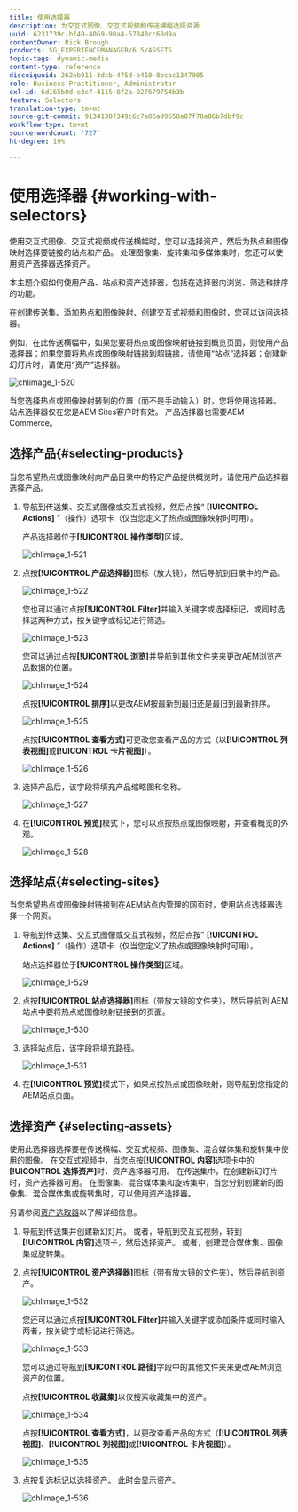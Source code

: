 ```yaml
---
title: 使用选择器
description: 为交互式图像、交互式视频和传送横幅选择资源
uuid: 6231739c-bf49-4069-90a4-57848cc68d9a
contentOwner: Rick Brough
products: SG_EXPERIENCEMANAGER/6.5/ASSETS
topic-tags: dynamic-media
content-type: reference
discoiquuid: 262eb911-3dcb-475d-b410-8bcac1347905
role: Business Practitioner, Administrator
exl-id: 6d165b0d-e3e7-4115-8f2a-827679754b3b
feature: Selectors
translation-type: tm+mt
source-git-commit: 9134130f349c6c7a06ad9658a87f78a86b7dbf9c
workflow-type: tm+mt
source-wordcount: '727'
ht-degree: 19%

---
```


# 使用选择器 {#working-with-selectors}

使用交互式图像、交互式视频或传送横幅时，您可以选择资产，然后为热点和图像映射选择要链接的站点和产品。 处理图像集、旋转集和多媒体集时，您还可以使用资产选择器选择资产。

本主题介绍如何使用产品、站点和资产选择器，包括在选择器内浏览、筛选和排序的功能。

在创建传送集、添加热点和图像映射、创建交互式视频和图像时，您可以访问选择器。

例如，在此传送横幅中，如果您要将热点或图像映射链接到概览页面，则使用产品选择器；如果您要将热点或图像映射链接到超链接，请使用“站点”选择器；创建新幻灯片时，请使用“资产”选择器。

![chlimage_1-520](assets/chlimage_1-520.png)

当您选择热点或图像映射转到的位置（而不是手动输入）时，您将使用选择器。 站点选择器仅在您是AEM Sites客户时有效。 产品选择器也需要AEM Commerce。

## 选择产品{#selecting-products}

当您希望热点或图像映射向产品目录中的特定产品提供概览时，请使用产品选择器选择产品。

1. 导航到传送集、交互式图像或交互式视频，然后点按“ **[!UICONTROL Actions]** ”（操作）选项卡（仅当您定义了热点或图像映射时可用）。

   产品选择器位于&#x200B;**[!UICONTROL 操作类型]**&#x200B;区域。

   ![chlimage_1-521](assets/chlimage_1-521.png)

1. 点按&#x200B;**[!UICONTROL 产品选择器]**&#x200B;图标（放大镜），然后导航到目录中的产品。

   ![chlimage_1-522](assets/chlimage_1-522.png)

   您也可以通过点按&#x200B;**[!UICONTROL Filter]**&#x200B;并输入关键字或选择标记，或同时选择这两种方式，按关键字或标记进行筛选。

   ![chlimage_1-523](assets/chlimage_1-523.png)

   您可以通过点按&#x200B;**[!UICONTROL 浏览]**&#x200B;并导航到其他文件夹来更改AEM浏览产品数据的位置。

   ![chlimage_1-524](assets/chlimage_1-524.png)

   点按&#x200B;**[!UICONTROL 排序]**&#x200B;以更改AEM按最新到最旧还是最旧到最新排序。

   ![chlimage_1-525](assets/chlimage_1-525.png)

   点按&#x200B;**[!UICONTROL 查看方式]**&#x200B;可更改您查看产品的方式（以&#x200B;**[!UICONTROL 列表视图]**&#x200B;或&#x200B;**[!UICONTROL 卡片视图]**）。

   ![chlimage_1-526](assets/chlimage_1-526.png)

1. 选择产品后，该字段将填充产品缩略图和名称。

   ![chlimage_1-527](assets/chlimage_1-527.png)

1. 在&#x200B;**[!UICONTROL 预览]**&#x200B;模式下，您可以点按热点或图像映射，并查看概览的外观。

   ![chlimage_1-528](assets/chlimage_1-528.png)

## 选择站点{#selecting-sites}

当您希望热点或图像映射链接到在AEM站点内管理的网页时，使用站点选择器选择一个网页。

1. 导航到传送集、交互式图像或交互式视频，然后点按“ **[!UICONTROL Actions]** ”（操作）选项卡（仅当您定义了热点或图像映射时可用）。

   站点选择器位于&#x200B;**[!UICONTROL 操作类型]**&#x200B;区域。

   ![chlimage_1-529](assets/chlimage_1-529.png)

1. 点按&#x200B;**[!UICONTROL 站点选择器]**&#x200B;图标（带放大镜的文件夹），然后导航到 AEM 站点中要将热点或图像映射链接到的页面。

   ![chlimage_1-530](assets/chlimage_1-530.png)

1. 选择站点后，该字段将填充路径。

   ![chlimage_1-531](assets/chlimage_1-531.png)

1. 在&#x200B;**[!UICONTROL 预览]**&#x200B;模式下，如果点按热点或图像映射，则导航到您指定的AEM站点页面。

## 选择资产 {#selecting-assets}

使用此选择器选择要在传送横幅、交互式视频、图像集、混合媒体集和旋转集中使用的图像。 在交互式视频中，当您点按&#x200B;**[!UICONTROL 内容]**&#x200B;选项卡中的&#x200B;**[!UICONTROL 选择资产]**&#x200B;时，资产选择器可用。 在传送集中，在创建新幻灯片时，资产选择器可用。 在图像集、混合媒体集和旋转集中，当您分别创建新的图像集、混合媒体集或旋转集时，可以使用资产选择器。

另请参阅[资产选取器](search-assets.md#assetpicker)以了解详细信息。

1. 导航到传送集并创建新幻灯片。 或者，导航到交互式视频，转到&#x200B;**[!UICONTROL 内容]**&#x200B;选项卡，然后选择资产。 或者，创建混合媒体集、图像集或旋转集。
1. 点按&#x200B;**[!UICONTROL 资产选择器]**&#x200B;图标（带有放大镜的文件夹），然后导航到资产。

   ![chlimage_1-532](assets/chlimage_1-532.png)

   您还可以通过点按&#x200B;**[!UICONTROL Filter]**&#x200B;并输入关键字或添加条件或同时输入两者，按关键字或标记进行筛选。

   ![chlimage_1-533](assets/chlimage_1-533.png)

   您可以通过导航到&#x200B;**[!UICONTROL 路径]**&#x200B;字段中的其他文件夹来更改AEM浏览资产的位置。

   点按&#x200B;**[!UICONTROL 收藏集]**&#x200B;以仅搜索收藏集中的资产。

   ![chlimage_1-534](assets/chlimage_1-534.png)

   点按&#x200B;**[!UICONTROL 查看方式]**，以更改查看产品的方式（**[!UICONTROL 列表视图]**、**[!UICONTROL 列视图]**&#x200B;或&#x200B;**[!UICONTROL 卡片视图]**）。

   ![chlimage_1-535](assets/chlimage_1-535.png)

1. 点按复选标记以选择资产。 此时会显示资产。

   ![chlimage_1-536](assets/chlimage_1-536.png)
